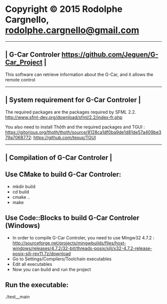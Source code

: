 # Copyright © 2015 Rodolphe Cargnello, rodolphe.cargnello@gmail.com

 ---------------------------------------------------------
| G-Car Controler https://github.com/Jeguen/G-Car_Project |
 ---------------------------------------------------------

This software can retrieve information about the G-Car, and it allows the remote control


 -----------------------------------------
| System requirement for G-Car Controler  |
 -----------------------------------------

The required packages are the packages required by SFML 2.2.
http://www.sfml-dev.org/download/sfml/2.2/index-fr.php

You also need to install Thōth and the required packages and TGUI : 
https://gitorious.org/thoth/thoth/source/8128ca1df0ba9de1d81de57a409be379a7068772:
https://github.com/texus/TGUI

 ---------------------------------
| Compilation of G-Car Controler  |
 ---------------------------------

Use CMake to build G-Car Controler:
---------------------------------------
- mkdir build
- cd build
- cmake ..
- make

Use Code::Blocks to build G-Car Controler (Windows)
----------------------------------------
- In order to compile G-Car Controler, you need to use Mingw32 4.7.2 : 
http://sourceforge.net/projects/mingwbuilds/files/host-windows/releases/4.7.2/32-bit/threads-posix/sjlj/x32-4.7.2-release-posix-sjlj-rev11.7z/download
- Go to Settings/Compilers/Toolchain executables
- Edit all executables
- Now you can build and run the project

Run the executable:
------------------
./test__main
